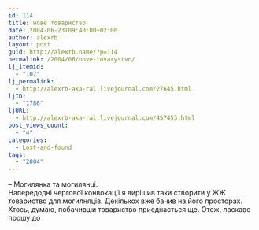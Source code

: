```yaml
---
id: 114
title: нове товариство
date: 2004-06-23T09:40:00+02:00
author: alexrb
layout: post
guid: http://alexrb.name/?p=114
permalink: /2004/06/nove-tovarystvo/
lj_itemid:
  - "107"
lj_permalink:
  - http://alexrb-aka-ral.livejournal.com/27645.html
ljID:
  - "1786"
ljURL:
  - http://alexrb-aka-ral.livejournal.com/457453.html
post_views_count:
  - "4"
categories:
  - Lost-and-found
tags:
  - "2004"
---
```

<lj comm="mohyla"> &#8211; Могилянка та могилянці.  
Напередодні чергової конвокації я вирішив таки створити у ЖЖ товариство для могилняців. Декількох вже бачив на його просторах. Хтось, думаю, побачивши товариство приєднається ще. Отож, ласкаво прошу до <lj comm="mohyla">